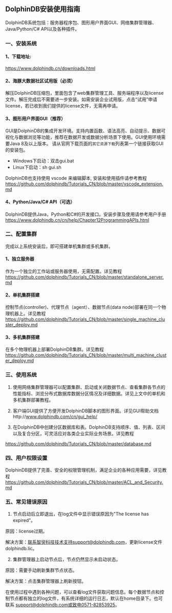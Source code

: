 ## DolphinDB安装使用指南

DolphinDB系统包括：服务器程序包、图形用户界面GUI、网络集群管理器、Java/Python/C# API以及各种插件。

### 一、安装系统

#### 1、下载地址: 

https://www.dolphindb.cn/downloads.html

#### 2、海豚大数据社区试用版（必须）

解压DolphinDB压缩包，里面包含了web集群管理工具、服务端程序以及license文件。解压完成后不需要进一步安装。如需安装企业试用版，点击“试用”申请license，若已收到我们提供的license文件，无需再申请。

#### 3、图形用户界面GUI（推荐）

GUI是DolphinDB的集成开发环境。支持内置函数、语法高亮、自动提示、数据可视化与数据浏览等功能，推荐在数据开发或数据分析场景下使用。GUI使用环境需要Java 8及以上版本。
请从官网下载页面的`其它资源下载`列表第一个链接获取GUI的安装包。
* Windows下启动：双击gui.bat
* Linux下启动：sh gui.sh

DolphinDB也支持使用 vscode 来编辑脚本, 安装和使用插件请参考教程 https://github.com/dolphindb/Tutorials_CN/blob/master/vscode_extension.md

#### 4、Python/Java/C# API（可选）

DolphinDB提供Java，Python和C#的开发接口。安装步骤及使用请参考用户手册 https://www.dolphindb.cn/cn/help/Chapter12ProgrammingAPIs.html

### 二、配置集群

完成以上系统安装后，即可搭建单机集群或多机集群。

#### 1、独立服务器

作为一个独立的工作站或服务器使用，无需配置。详见教程
https://github.com/dolphindb/Tutorials_CN/blob/master/standalone_server.md 

#### 2、单机集群搭建

控制节点(controller)、代理节点（agent）、数据节点(data node)部署在同一个物理机器上。详见教程 
https://github.com/dolphindb/Tutorials_CN/blob/master/single_machine_cluster_deploy.md

#### 3、多机集群搭建
在多个物理机器上部署DolphinDB集群。详见教程
https://github.com/dolphindb/Tutorials_CN/blob/master/multi_machine_cluster_deploy.md

### 三、使用系统

1. 使用网络集群管理器可以配置集群、启动或关闭数据节点、查看集群各节点的性能指标、浏览分布式数据库数据分区情况及详细数据。详见上文中的单机和多机集群部署教程。

2. 客户端GUI提供了方便开发DolphinDB脚本的图形界面。详见GUI帮助文档http://www.dolphindb.com/cn/gui_help/

3. 在DolphinDB中创建分区数据库和表。DolphinDB支持顺序、值、列表、区间以及复合分区，可灵活应对各类企业实际业务场景。详见教程

https://github.com/dolphindb/Tutorials_CN/blob/master/database.md

### 四、用户权限设置

DolphinDB提供了完善、安全的权限管理机制，满足企业的各种应用需要，详见教程 
https://github.com/dolphindb/Tutorials_CN/blob/master/ACL_and_Security.md

### 五、常见错误原因
1. 节点启动后立即退出，在log文件中显示错误原因为"The license has expired"。

原因：license过期。

解决方案：联系智臾科技技术支持support@dolphindb.com，更新license文件dolphindb.lic。

2. 集群管理器上启动节点后，节点仍然显示未启动状态。

原因：需要手动刷新集群节点状态。

解决方案：点击集群管理器上刷新按钮。

在使用过程中遇到各种问题，可以查看log文件获取问题信息。每个数据节点和控制节点都有独立的log文件，有系统详细的运行日志，默认在home目录下。也可联系 support@dolphindb.com或致电0571-82853925。

